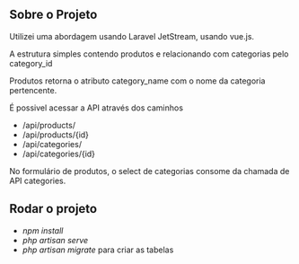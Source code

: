 ## Sobre o Projeto

Utilizei uma abordagem usando Laravel JetStream, usando vue.js.

A estrutura simples contendo produtos e relacionando com categorias pelo category_id

Produtos retorna o atributo category_name com o nome da categoria pertencente.

É possivel acessar a API através dos caminhos
- /api/products/
- /api/products/{id}
- /api/categories/
- /api/categories/{id}

No formulário de produtos, o select de categorias consome da chamada de API categories.


## Rodar o projeto

- _npm install_
- _php artisan serve_
- _php artisan migrate_ para criar as tabelas

